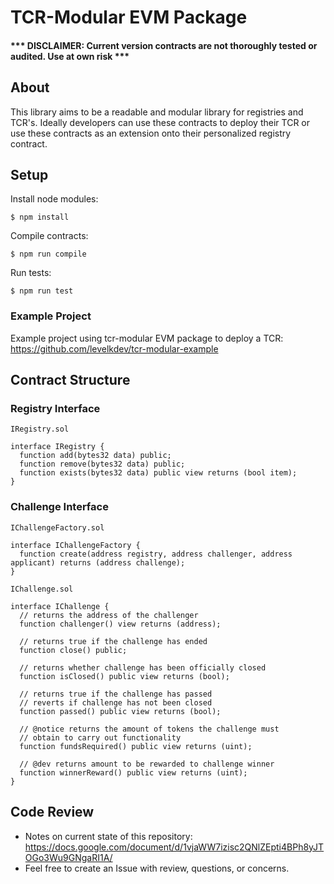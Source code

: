 # TCR-Modular EVM Package

#### *** DISCLAIMER: Current version contracts are not thoroughly tested or audited. Use at own risk ***

## About

This library aims to be a readable and modular library for registries and TCR's. Ideally developers can use these contracts to deploy their TCR or use these contracts as an extension onto their personalized registry contract.


## Setup
Install node modules:
```
$ npm install
```

Compile contracts:
```
$ npm run compile
```

Run tests:

```
$ npm run test
```

### Example Project

Example project using tcr-modular EVM package to deploy a TCR:
https://github.com/levelkdev/tcr-modular-example

## Contract Structure

### Registry Interface

`IRegistry.sol `

```
interface IRegistry {
  function add(bytes32 data) public;
  function remove(bytes32 data) public;
  function exists(bytes32 data) public view returns (bool item);
}
```

### Challenge Interface
`IChallengeFactory.sol`

```
interface IChallengeFactory {
  function create(address registry, address challenger, address applicant) returns (address challenge);
}
```

`IChallenge.sol`

```
interface IChallenge {
  // returns the address of the challenger
  function challenger() view returns (address);

  // returns true if the challenge has ended
  function close() public;

  // returns whether challenge has been officially closed
  function isClosed() public view returns (bool);

  // returns true if the challenge has passed
  // reverts if challenge has not been closed
  function passed() public view returns (bool);

  // @notice returns the amount of tokens the challenge must
  // obtain to carry out functionality
  function fundsRequired() public view returns (uint);

  // @dev returns amount to be rewarded to challenge winner
  function winnerReward() public view returns (uint);
}
```


## Code Review
* Notes on current state of this repository: https://docs.google.com/document/d/1vjaWW7izisc2QNlZEpti4BPh8yJTOGo3Wu9GNgaRI1A/
* Feel free to create an Issue with review, questions, or concerns.
